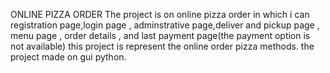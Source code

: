ONLINE PIZZA ORDER 
The project is on online pizza order in which i can registration page,login page , adminstrative page,deliver and pickup page , menu page , order details , and last payment page(the payment option is not available) 
this project is represent the online order pizza methods.
the project made on gui python.
